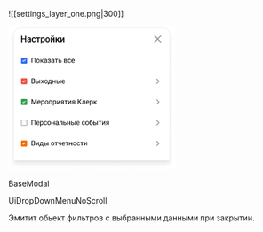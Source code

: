 
![[settings_layer_one.png|300]]

<img src="../../assets/settings_layer_one.png" width="300">

BaseModal

UiDropDownMenuNoScroll


Эмитит обьект фильтров с выбранными данными при закрытии.